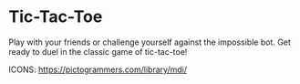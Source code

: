 # Tic-Tac-Toe
Play with your friends or challenge yourself against the impossible bot. Get ready to duel in the classic game of tic-tac-toe!

ICONS: https://pictogrammers.com/library/mdi/